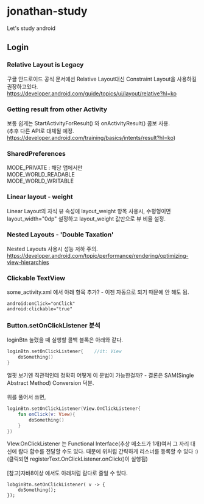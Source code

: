 # jonathan-study
Let's study android

## Login

### Relative Layout is Legacy
구글 안드로이드 공식 문서에선 Relative Layout대신 Constraint Layout을 사용하길 권장하고있다.
<br>
https://developer.android.com/guide/topics/ui/layout/relative?hl=ko

### Getting result from other Activity
보통 쉽게는 StartActivityForResult() 와 onActivityResult() 콤보 사용.
<br>
(추후 다른 API로 대체될 예정. https://developer.android.com/training/basics/intents/result?hl=ko)

### SharedPreferences
MODE_PRIVATE : 해당 앱에서만
<br>MODE_WORLD_READABLE
<br>MODE_WORLD_WRITABLE

### Linear layout - weight
Linear Layout의 자식 뷰 속성에 layout_weight 항목 사용시, 수평형이면 layout_width="0dp" 설정하고 layout_weight 값만으로 뷰 비율 설정.

### Nested Layouts - 'Double Taxation'
Nested Layouts 사용시 성능 저하 주의.<br>
https://developer.android.com/topic/performance/rendering/optimizing-view-hierarchies

### Clickable TextView
some_activity.xml 에서 아래 항목 추가? - 이젠 자동으로 되기 때문에 안 해도 됨.
```
android:onClick="onClick"
android:clickable="true"
```

### Button.setOnClickListener 분석
loginBtn 눌렸을 때 실행할 콜백 블록은 아래와 같다.
```kotlin
loginBtn.setOnClickListener{    //it: View
    doSomething()
}
```
얼핏 보기엔 직관적인데 정확히 어떻게 이 문법이 가능한걸까? - 결론은 SAM(Single Abstract Method) Conversion 덕분.
<br>
<br>
위를 풀어서 쓰면,
```kotlin
loginBtn.setOnClickListener(View.OnClickListener{
    fun onClick(v: View){
        doSomething()
    }
})
```
VIew.OnClickListener 는 Functional Interface(추상 메소드가 1개)여서 그 자리 대신에 람다 함수를 전달할 수도 있다.
때문에 위처럼 간략하게 리스너를 등록할 수 있다 :)
<br>
(클릭되면 registerText.OnClickListener.onClick()이 실행됨)
<br>
<br>
[참고]자바8이상 에서도 아래처럼 람다로 줄일 수 있다.
```
lobginBtn.setOnClickListener( v -> {
    doSomething();
});
```